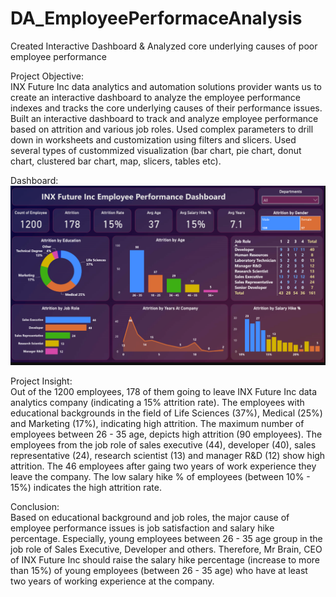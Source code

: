 # DA_EmployeePerformaceAnalysis
Created Interactive Dashboard &amp; Analyzed core underlying causes of poor employee performance

Project Objective:   
INX Future Inc data analytics and automation solutions provider wants us to create an interactive dashboard to analyze the employee performance indexes and tracks the core underlying causes of their performance issues.
Built an interactive dashboard to track and analyze employee performance based on attrition and various job roles.
Used complex parameters to drill down in worksheets and customization using filters and slicers.
Used several types of custommized visualization (bar chart, pie chart, donut chart, clustered bar chart, map, slicers, tables etc).

Dashboard:   
![](https://github.com/vedantbhatiaa/DA_EmployeePerformaceAnalysis/blob/main/logo%20(2).png)

Project Insight:   
Out of the 1200 employees, 178 of them going to leave INX Future Inc data analytics company (indicating a 15% attrition rate).
The employees with educational backgrounds in the field of Life Sciences (37%), Medical (25%) and Marketing (17%), indicating high attrition.
The maximum number of employees between 26 - 35 age, depicts high attrition (90 employees).
The employees from the job role of sales executive (44), developer (40), sales representative (24), research scientist (13) and manager R&D (12) show high attrition.
The 46 employees after gaing two years of work experience they leave the company.
The low salary hike % of employees (between 10% - 15%) indicates the high attrition rate.

Conclusion:     
Based on educational background and job roles, the major cause of employee performance issues is job satisfaction and salary hike percentage. Especially, young employees between 26 - 35 age group in the job role of Sales Executive, Developer and others. Therefore, Mr Brain, CEO of INX Future Inc should raise the salary hike percentage (increase to more than 15%) of young employees (between 26 - 35 age) who have at least two years of working experience at the company.
